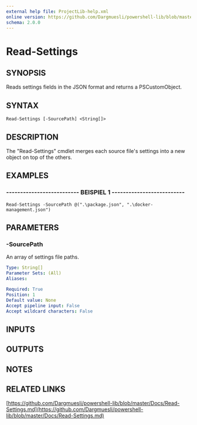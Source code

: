 ```yaml
---
external help file: ProjectLib-help.xml
online version: https://github.com/Dargmuesli/powershell-lib/blob/master/Docs/Read-Settings.md
schema: 2.0.0
---
```


# Read-Settings

## SYNOPSIS
Reads settings fields in the JSON format and returns a PSCustomObject.

## SYNTAX

```
Read-Settings [-SourcePath] <String[]>
```

## DESCRIPTION
The "Read-Settings" cmdlet merges each source file's settings into a new object on top of the others.

## EXAMPLES

### -------------------------- BEISPIEL 1 --------------------------
```
Read-Settings -SourcePath @(".\package.json", ".\docker-management.json")
```

## PARAMETERS

### -SourcePath
An array of settings file paths.

```yaml
Type: String[]
Parameter Sets: (All)
Aliases: 

Required: True
Position: 1
Default value: None
Accept pipeline input: False
Accept wildcard characters: False
```

## INPUTS

## OUTPUTS

## NOTES

## RELATED LINKS

[https://github.com/Dargmuesli/powershell-lib/blob/master/Docs/Read-Settings.md](https://github.com/Dargmuesli/powershell-lib/blob/master/Docs/Read-Settings.md)

